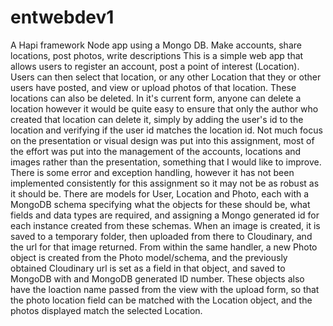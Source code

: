 # entwebdev1
A Hapi framework Node app using a Mongo DB. Make accounts, share locations, post photos, write descriptions
This is a simple web app that allows users to register an account, post a point of interest (Location). 
Users can then select that location, or any other Location that they or other users have posted, and view or
upload photos of that location. These locations can also be deleted. In it's current form, anyone can delete a location
however it would be quite easy to ensure that only the author who created that location can delete it, simply by adding
the user's id to the location and verifying if the user id matches the location id. 
Not much focus on the presentation or visual design was put into this assignment, most of the effort was put into the
management of the accounts, locations and images rather than the presentation, something that I would like to improve.
There is some error and exception handling, however it has not been implemented consistently for this assignment so it
may not be as robust as it should be.
There are models for User, Location and Photo, each with a MongoDB schema specifying what the objects for these should
be, what fields and data types are required, and assigning a Mongo generated id for each instance created from these schemas.
When an image is created, it is saved to a temporary folder, then uploaded from there to Cloudinary, and the url for that 
image returned. From within the same handler, a new Photo object is created from the Photo model/schema, and the previously
obtained Cloudinary url is set as a field in that object, and saved to MongoDB with and MongoDB generated ID number. These 
objects also have the loaction name passed from the view with the upload form, so that the photo location field can be matched
with the Location object, and the photos displayed match the selected Location.

